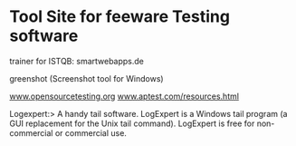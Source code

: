 Tool Site for feeware Testing software
======================================


trainer for ISTQB: 
smartwebapps.de


greenshot (Screenshot tool for Windows)

www.opensourcetesting.org
www.aptest.com/resources.html


Logexpert:>  A handy tail software. LogExpert is a Windows tail program (a GUI replacement for the Unix tail command). LogExpert is free for non-commercial or commercial use.